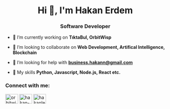 <h1 align="center">Hi 👋, I'm Hakan Erdem</h1>
<h3 align="center">Software Developer</h3>

- 🔭 I’m currently working on **TıktaBul, OrbitWisp**

- 👯 I’m looking to collaborate on **Web Development, Artifical Intelligence, Blockchain**

- 🤝 I’m looking for help with **business.hakann@gmail.com**

- 📜 My skills **Python, Javascript, Node.js, React etc.**

<h3 align="left">Connect with me:</h3>
<p align="left">
<a href="https://twitter.com/orbitwisp" target="blank"><img align="center" src="https://raw.githubusercontent.com/rahuldkjain/github-profile-readme-generator/master/src/images/icons/Social/twitter.svg" alt="orbitwisp" height="30" width="40" /></a>
<a href="https://linkedin.com/in/hakan-erdem-6b1ba22b3" target="blank"><img align="center" src="https://raw.githubusercontent.com/rahuldkjain/github-profile-readme-generator/master/src/images/icons/Social/linked-in-alt.svg" alt="hakan-erdem-6b1ba22b3" height="30" width="40" /></a>
<a href="https://instagram.com/hakanlerdem" target="blank"><img align="center" src="https://raw.githubusercontent.com/rahuldkjain/github-profile-readme-generator/master/src/images/icons/Social/instagram.svg" alt="hakanlerdem" height="30" width="40" /></a>
</p>
